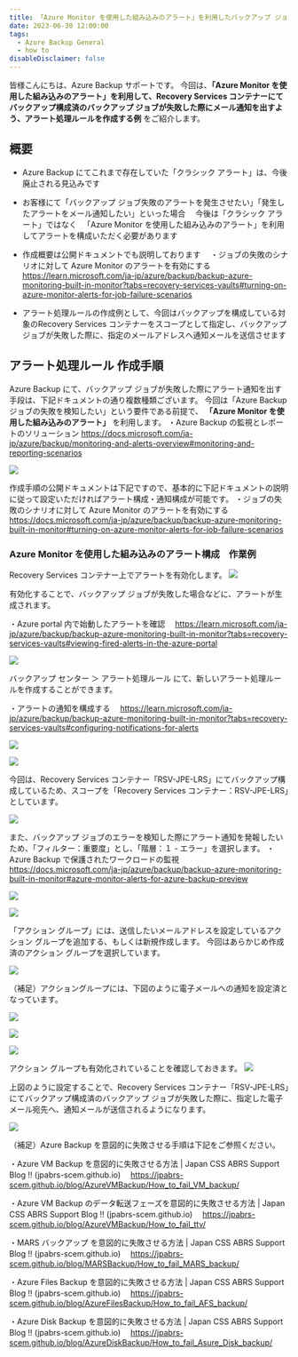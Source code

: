 ```yaml
---
title: 「Azure Monitor を使用した組み込みのアラート」を利用したバックアップ ジョブ失敗のアラート通知作成例
date: 2023-06-30 12:00:00
tags:
  - Azure Backup General
  - how to
disableDisclaimer: false
---
```


<!-- more -->
皆様こんにちは、Azure Backup サポートです。
今回は、**「Azure Monitor を使用した組み込みのアラート」を利用して、Recovery Services コンテナーにてバックアップ構成済のバックアップ ジョブが失敗した際にメール通知を出すよう、アラート処理ルールを作成する例** をご紹介します。

## 概要
- Azure Backup にてこれまで存在していた「クラシック アラート」は、今後廃止される見込みです
- お客様にて「バックアップ ジョブ失敗のアラートを発生させたい」「発生したアラートをメール通知したい」といった場合
　今後は「クラシック アラート」ではなく
　「Azure Monitor を使用した組み込みのアラート」を利用してアラートを構成いただく必要があります
- 作成概要は公開ドキュメントでも説明しております
　・ジョブの失敗のシナリオに対して Azure Monitor のアラートを有効にする
　　https://learn.microsoft.com/ja-jp/azure/backup/backup-azure-monitoring-built-in-monitor?tabs=recovery-services-vaults#turning-on-azure-monitor-alerts-for-job-failure-scenarios

- アラート処理ルールの作成例として、今回はバックアップを構成している対象のRecovery Services コンテナーをスコープとして指定し、バックアップ ジョブが失敗した際に、指定のメールアドレスへ通知メールを送信させます

## アラート処理ルール 作成手順
Azure Backup にて、バックアップ ジョブが失敗した際にアラート通知を出す手段は、下記ドキュメントの通り複数種類ございます。
今回は「Azure Backup ジョブの失敗を検知したい」という要件である前提で、 **「Azure Monitor を使用した組み込みのアラート」** を利用します。
・Azure Backup の監視とレポートのソリューション
https://docs.microsoft.com/ja-jp/azure/backup/monitoring-and-alerts-overview#monitoring-and-reporting-scenarios

![](https://github.com/jpabrs-scem/blog/assets/96324317/5ca76af3-d9f4-419f-80f8-3f6812b63764)

作成手順の公開ドキュメントは下記ですので、基本的に下記ドキュメントの説明に従って設定いただければアラート構成・通知構成が可能です。
・ジョブの失敗のシナリオに対して Azure Monitor のアラートを有効にする
　https://docs.microsoft.com/ja-jp/azure/backup/backup-azure-monitoring-built-in-monitor#turning-on-azure-monitor-alerts-for-job-failure-scenarios

### Azure Monitor を使用した組み込みのアラート構成　作業例

Recovery Services コンテナー上でアラートを有効化します。
![](https://github.com/jpabrs-scem/blog/assets/96324317/e914c143-5391-43da-aea4-ce80006221fd)

有効化することで、バックアップ ジョブが失敗した場合などに、アラートが生成されます。

・Azure portal 内で始動したアラートを確認
　https://learn.microsoft.com/ja-jp/azure/backup/backup-azure-monitoring-built-in-monitor?tabs=recovery-services-vaults#viewing-fired-alerts-in-the-azure-portal

![](https://github.com/jpabrs-scem/blog/assets/96324317/42c3d590-7452-456d-ae3e-4cde1a8803e4)

バックアップ センター ＞ アラート処理ルール にて、新しいアラート処理ルールを作成することができます。

・アラートの通知を構成する
　https://learn.microsoft.com/ja-jp/azure/backup/backup-azure-monitoring-built-in-monitor?tabs=recovery-services-vaults#configuring-notifications-for-alerts

![](https://user-images.githubusercontent.com/96324317/205475247-3c6c2195-4eac-4d0e-b1b7-91ca7b8f6f83.png)

![](https://user-images.githubusercontent.com/96324317/205475279-c6bbffff-1b22-482f-9052-478362ba48b4.png)

今回は、Recovery Services コンテナー「RSV-JPE-LRS」にてバックアップ構成しているため、スコープを「Recovery Services コンテナー：RSV-JPE-LRS」としています。

![](https://user-images.githubusercontent.com/71251920/151009992-071f529c-b069-4e95-b579-57e41d858db5.png)

また、バックアップ ジョブのエラーを検知した際にアラート通知を発報したいため、「フィルター：重要度」とし、「階層：１ - エラー」を選択します。
・Azure Backup で保護されたワークロードの監視
　https://docs.microsoft.com/ja-jp/azure/backup/backup-azure-monitoring-built-in-monitor#azure-monitor-alerts-for-azure-backup-preview

![](https://user-images.githubusercontent.com/71251920/151009994-805f0f47-4085-4c6b-b1e0-5453f242f62f.png)

![](https://github.com/jpabrs-scem/blog/assets/96324317/afd34bb8-ccd9-458f-bc03-3b1f85fa85ef)

「アクション グループ」には、送信したいメールアドレスを設定しているアクション グループを追加する、もしくは新規作成します。
今回はあらかじめ作成済のアクション グループを選択しています。

![](https://user-images.githubusercontent.com/71251920/151010003-78799d24-3c6a-4ff6-a8ff-39c7c7c95e90.png)

 （補足）アクショングループには、下図のように電子メールへの通知を設定済となっています。

![](https://user-images.githubusercontent.com/71251920/151010005-e0d96c25-d7cc-4789-9b1e-6be5458b86f6.png)

![](https://user-images.githubusercontent.com/71251920/151010009-0b53d0c3-1d15-4902-9059-ad96f54cb6e6.png)

![](https://user-images.githubusercontent.com/71251920/151010014-e76647b0-3eb5-4cc8-8558-b38636996f48.png)

アクション グループも有効化されていることを確認しておきます。
![](https://github.com/jpabrs-scem/blog/assets/96324317/7dfc8bb6-bf41-4135-a194-17a4063c3839)

上図のように設定することで、Recovery Services コンテナー「RSV-JPE-LRS」にてバックアップ構成済のバックアップ ジョブが失敗した際に、指定した電子メール宛先へ、通知メールが送信されるようになります。

![](https://user-images.githubusercontent.com/71251920/151009979-8f6868a8-2edd-4d08-86a5-ef843a877bda.png)

 （補足）Azure Backup を意図的に失敗させる手順は下記をご参照ください。

・Azure VM Backup を意図的に失敗させる方法 | Japan CSS ABRS Support Blog !! (jpabrs-scem.github.io)
　https://jpabrs-scem.github.io/blog/AzureVMBackup/How_to_fail_VM_backup/

・Azure VM Backup のデータ転送フェーズを意図的に失敗させる方法 | Japan CSS ABRS Support Blog !! (jpabrs-scem.github.io)
　https://jpabrs-scem.github.io/blog/AzureVMBackup/How_to_fail_ttv/

・MARS バックアップ を意図的に失敗させる方法 | Japan CSS ABRS Support Blog !! (jpabrs-scem.github.io)
　https://jpabrs-scem.github.io/blog/MARSBackup/How_to_fail_MARS_backup/

・Azure Files Backup を意図的に失敗させる方法 | Japan CSS ABRS Support Blog !! (jpabrs-scem.github.io)
　https://jpabrs-scem.github.io/blog/AzureFilesBackup/How_to_fail_AFS_backup/

・Azure Disk Backup を意図的に失敗させる方法 | Japan CSS ABRS Support Blog !! (jpabrs-scem.github.io)
　https://jpabrs-scem.github.io/blog/AzureDiskBackup/How_to_fail_Asure_Disk_backup/